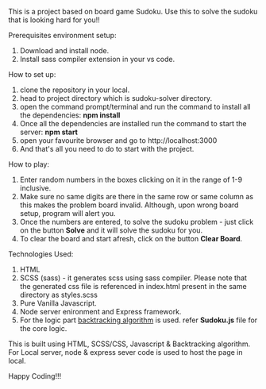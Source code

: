 This is a project based on board game Sudoku. 
Use this to solve the sudoku that is looking hard for you!!

Prerequisites environment setup:
1. Download and install node.
2. Install sass compiler extension in your vs code.

How to set up:
1. clone the repository in your local.
2. head to project directory which is sudoku-solver directory.
3. open the command prompt/terminal and run the command to install all the dependencies: <b>npm install</b>
4. Once all the dependencies are installed run the command to start the server: <b>npm start</b>
5. open your favourite browser and go to http://localhost:3000
6. And that's all you need to do to start with the project.

How to play:
1. Enter random numbers in the boxes clicking on it in the range of 1-9 inclusive.
2. Make sure no same digits are there in the same row or same column as this makes the problem board invalid. Although, upon wrong board setup, program will alert you.
3. Once the numbers are entered, to solve the sudoku problem - just click on the button <b>Solve</b> and it will solve the sudoku for you.
4. To clear the board and start afresh, click on the button <b>Clear Board</b>.


Technologies Used:
1. HTML
2. SCSS (sass) - it generates scss using sass compiler. Please note that the generated css file is referenced in index.html present in the same directory as styles.scss
3. Pure Vanilla Javascript.
4. Node server enironment and Express framework.
5. For the logic part [backtracking algorithm](https://www.geeksforgeeks.org/sudoku-backtracking-7/) is used. refer <b>Sudoku.js</b> file for the core logic.

This is built using HTML, SCSS/CSS, Javascript & Backtracking algorithm.
For Local server, node & express sever code is used to host the page in local.

Happy Coding!!!
